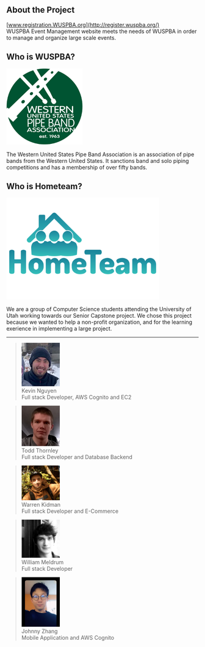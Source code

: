 ## About the Project
[www.registration.WUSPBA.org](http://register.wuspba.org/) <br />
WUSPBA Event Management website meets the needs of WUSPBA in order to manage and organize large scale events. 

## Who is WUSPBA? 

<img src="logo-2.png" alt="WUSPBA logo" width="200"/> 

The Western United States Pipe Band Association is an association of pipe bands from the Western United States.
It sanctions band and solo piping competitions and has a membership of over fifty bands.

## Who is Hometeam?

<img src="HomeTeam.png" alt="Home team logo" width="400"/> 

We are a group of Computer Science students attending the University of Utah working towards our Senior Capstone project.
We chose this project because we wanted to help a non-profit organization, and for the learning exerience in implementing
a large project. 

---

> <img src="/images/image3.png" alt="portrait of Kevin" width="100"/> <br />
> Kevin Nguyen   <br />
> Full stack Developer, AWS Cognito and EC2

> <img src="/images/image4.png" alt="portrait of Todd" width="100"/> <br />
> Todd Thornley   <br />
> Full stack Developer and Database Backend

> <img src="/images/image1.png" alt="portrait of Warren" width="100"/> <br />
> Warren Kidman   <br />
> Full stack Developer and E-Commerce

> <img src="/images/image5.jpg" alt="portrait of William" width="100"/> <br />
> William Meldrum   <br />
> Full stack Developer

> <img src="/images/image2.jpg" alt="portrait of Johnny" width="100"/> <br />
> Johnny Zhang   <br />
> Mobile Application and AWS Cognito

